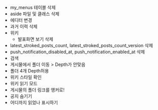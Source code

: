 * my_menus 테이블 삭제
* aside 파일 및 클래스 삭제
* 에디터 변경
* 과거 이력 삭제
* 위키
  * 발표화면 보기 삭제
* latest_stroked_posts_count, latest_stroked_posts_count_version 삭제
* push_notification_disabled_at, push_notification_enabled_at 삭제
* 검색
* 게시물에서 폴더 이동 > Depth가 안맞음
* 폴더 4개 Depth허용
* 위키 스타일 확인
* 위키 읽기 모드
* 게시물의 폴더 링크를 앵커로!
* 공지 숨기기
* 어디까지 읽었나 표시하기
